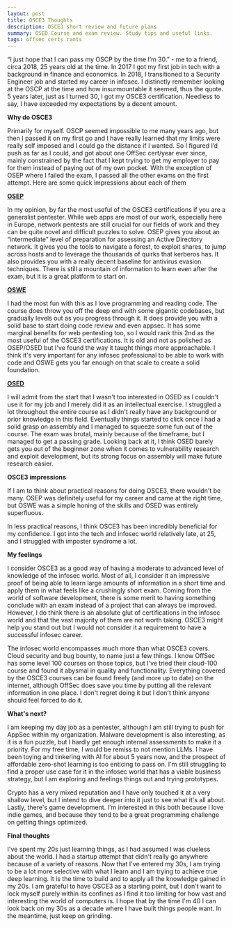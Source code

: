 ```yaml
---
layout: post
title: OSCE3 Thoughts 
description: OSCE3 short review and future plans
summary: OSED Course and exam review. Study tips and useful links.
tags: offsec certs rants
---
```


“I just hope that I can pass my OSCP by the time I’m 30.” - me to a friend, circa 2018, 25 years old at the time.
In 2017 I got my first job in tech with a background in finance and economics. In 2018, I transitioned to a Security Engineer job and started my career in infosec. I distinctly remember looking at the OSCP at the time and how insurmountable it seemed, thus the quote. 5 years later, just as I turned 30, I got my OSCE3 certification. 
Needless to say, I have exceeded my expectations by a decent amount. 

**Why do OSCE3**

Primarily for myself. OSCP seemed impossible to me many years ago, but then I passed it on my first go and I have really learned that my limits were really self imposed and I could go the distance if I wanted. So I figured I’d push as far as I could, and got about one OffSec cert/year ever since, mainly constrained by the fact that I kept trying to get my employer to pay for them instead of paying out of my own pocket. With the exception of OSEP where I failed the exam, I passed all the other exams on the first attempt. Here are some quick impressions about each of them

[**OSEP**](https://robsware.github.io/2022/06/22/osep)

In my opinion, by far the most useful of the OSCE3 certifications if you are a generalist pentester. While web apps are most of our work, especially here in Europe, network pentests are still crucial for our fields of work and they can be quite novel and difficult puzzles to solve. 
OSEP gives you about an “intermediate” level of preparation for assessing an Active Directory network. It gives you the tools to navigate a forest, to exploit shares, to jump across hosts and to leverage the thousands of quirks that kerberos has. It also provides you with a really decent baseline for antivirus evasion techniques. There is still a mountain of information to learn even after the exam, but it is a great platform to start on.

[**OSWE**](https://robsware.github.io/2023/03/13/oswe)

I had the most fun with this as I love programming and reading code. The course does throw you off the deep end with some gigantic codebases, but gradually levels out as you progress through it. It does provide you with a solid base to start doing code review and even appsec. It has some marginal benefits for web pentesting too, so I would rank this 2nd as the most useful of the OSCE3 certifications. It is old and not as polished as OSEP/OSED but I've found the way it taught things more approachable. I think it's very important for any infosec professional to be able to work with code and OSWE gets you far enough on that scale to create a solid foundation.

[**OSED**](https://robsware.github.io/2024/05/16/osed)

I will admit from the start that I wasn't too interested in OSED as I couldn't use it for my job and I merely did it as an intellectual exercise. I struggled a lot throughout the entire course as I didn't really have any background or prior knowledge in this field. Eventually things started to click once I had a solid grasp on assembly and I managed to squeeze some fun out of the course. The exam was brutal, mainly because of the timeframe, but I managed to get a passing grade. Looking back at it, I think OSED barely gets you out of the beginner zone when it comes to vulnerability research and exploit development, but its strong focus on assembly will make future research easier.

**OSCE3 impressions**

If I am to think about practical reasons for doing OSCE3, there wouldn't be many. OSEP was definitely useful for my career and came at the right time, but OSWE was a simple honing of the skills and OSED was entirely superfluous. 

In less practical reasons, I think OSCE3 has been incredibly beneficial for my confidence. I got into the tech and infosec world relatively late, at 25, and I struggled with imposter syndrome a lot. 


**My feelings**

I consider OSCE3 as a good way of having a moderate to advanced level of knowledge of the infosec world. Most of all, I consider it an impressive proof of being able to learn large amounts of information in a short time and apply them in what feels like a crushingly short exam. Coming from the world of software development, there is some merit to having something conclude with an exam instead of a project that can always be improved. However, I do think there is an absolute glut of certifications in the infosec world and that the vast majority of them are not worth taking. OSCE3 might help you stand out but I would not consider it a requirement to have a successful infosec career. 

The infosec world encompasses much more than what OSCE3 covers. Cloud security and bug bounty, to name just a few things. I know OffSec has some level 100 courses on those topics, but I've tried their cloud-100 course and found it abysmal in quality and functionality. Everything covered by the OSCE3 courses can be found freely (and more up to date) on the internet, although OffSec does save you time by putting all the relevant information in one place. I don't regret doing it but I don't think anyone should feel forced to do it.

**What's next?**

I am keeping my day job as a pentester, although I am still trying to push for AppSec within my organization. Malware development is also interesting, as it is a fun puzzle, but I hardly get enough internal assessments to make it a priority. For my free time, I would be remiss to not mention LLMs. I have been toying and tinkering with AI for about 5 years now, and the prospect of affordable zero-shot learning is too enticing to pass on. I'm still struggling to find a proper use case for it in the infosec world that has a viable business strategy, but I am exploring and feelings things out and trying prototypes. 

Crypto has a very mixed reputation and I have only touched it at a very shallow level, but I intend to dive deeper into it just to see what it's all about. Lastly, there's game development. I'm interested in this both because I love indie games, and because they tend to be a great programming challenge on getting things optimized.


**Final thoughts**

I've spent my 20s just learning things, as I had assumed I was clueless about the world. I had a startup attempt that didn't really go anywhere because of a variety of reasons. Now that I've entered my 30s, I am trying to be a lot more selective with what I learn and I am trying to achieve true deep learning. It is the time to build and to apply all the knowledge gained in my 20s. I am grateful to have OSCE3 as a starting point, but I don't want to lock myself purely within its confines as I find it too limiting for how vast and interesting the world of computers is. I hope that by the time I'm 40 I can look back on my 30s as a decade where I have built things people want. In the meantime, just keep on grinding.
